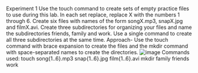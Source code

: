 Experiment 1
Use the touch command to create sets of empty practice files to use during this lab. In each set replace, replace X with the numbers 1 through 6. Create six files with names of 
the form songX.mp3, snapX.jpg and filmX.avi. Create three subdirectories for organizing your files and name the subdirectories friends, family and work. Use a single command to 
create all three subdirectories at the same time. 
Approach- Use the touch command with brace expansion to create the files and the mkdir command with space-separated names to create the directories.
![image](https://github.com/user-attachments/assets/b23660d9-32da-4887-a3a9-27544f3b0848)
Commands used: touch song{1..6}.mp3 snap{1..6}.jpg film{1..6}.avi mkdir family friends work
